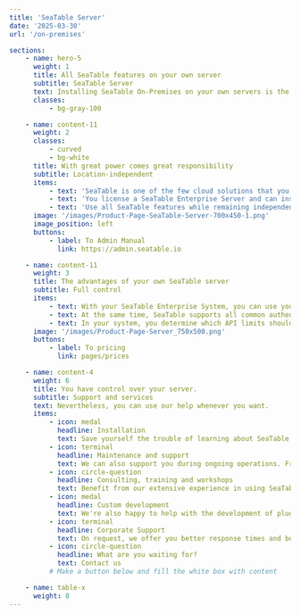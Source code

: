 ```yaml
---
title: 'SeaTable Server'
date: '2025-03-30'
url: '/on-premises'

sections:
    - name: hero-5
      weight: 1
      title: All SeaTable features on your own server
      subtitle: SeaTable Server
      text: Installing SeaTable On-Premises on your own servers is the perfect solution for companies that want full control over their data. With just one instance - your own infrastructure - you maintain complete sovereignty over your data and can fully customize the system to your needs.
      classes:
          - bg-gray-100

    - name: content-11
      weight: 2
      classes:
          - curved
          - bg-white
      title: With great power comes great responsibility
      subtitle: Location-independent
      items:
          - text: 'SeaTable is one of the few cloud solutions that you can also get as an on-premises solution.'
          - text: 'You license a SeaTable Enterprise Server and can install and operate the server software wherever you want.'
          - text: 'Use all SeaTable features while remaining independent: You decide how much support you want from us.'
      image: '/images/Product-Page-SeaTable-Server-700x450-1.png'
      image_position: left
      buttons:
          - label: To Admin Manual
            link: https://admin.seatable.io

    - name: content-11
      weight: 3
      title: The advantages of your own SeaTable server
      subtitle: Full control
      items:
          - text: With your SeaTable Enterprise System, you can use your own URL, templates, custom color codes as well as roles and permissions.
          - text: At the same time, SeaTable supports all common authentication techniques like SAML, OAuth, Shibboleth, Active Directory and LDAP. It enables two-factor authentication and single sign-on and supports cluster-capable backends like Ceph and S3.
          - text: In your system, you determine which API limits should apply or whether any should apply at all.
      image: '/images/Product-Page-Server_750x500.png'
      buttons:
          - label: To pricing
            link: pages/prices

    - name: content-4
      weight: 6
      title: You have control over your server.
      subtitle: Support and services
      text: Nevertheless, you can use our help whenever you want.
      items:
          - icon: medal
            headline: Installation
            text: Save yourself the trouble of learning about SeaTable's special features. We'll handle the one-time installation for you.
          - icon: terminal
            headline: Maintenance and support
            text: We can also support you during ongoing operations. From minor updates to complete OS updates, we handle everything.
          - icon: circle-question
            headline: Consulting, training and workshops
            text: Benefit from our extensive experience in using SeaTable.
          - icon: medal
            headline: Custom development
            text: We're also happy to help with the development of plugins, scripts or templates. Contact us.
          - icon: terminal
            headline: Corporate Support
            text: On request, we offer you better response times and better support.
          - icon: circle-question
            headline: What are you waiting for?
            text: Contact us
          # Make a button below and fill the white box with content

    - name: table-x
      weight: 8
---
```

